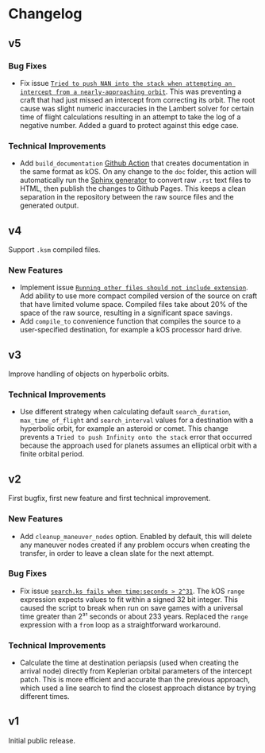 # Changelog

## v5

### Bug Fixes
* Fix issue [`Tried to push NAN into the stack when attempting an intercept from a nearly-approaching orbit`](https://github.com/maneatingape/rsvp/issues/6). This was preventing a craft that had just missed an intercept from correcting its orbit. The root cause was slight numeric inaccuracies in the Lambert solver for certain time of flight calculations resulting in an attempt to take the log of a negative number. Added a guard to protect against this edge case.

### Technical Improvements
* Add `build_documentation` [Github Action](https://github.com/features/actions) that creates documentation in the same format as kOS. On any change to the `doc` folder, this action will automatically run the [Sphinx generator](https://www.sphinx-doc.org/en/master/) to convert raw `.rst` text files to HTML, then publish the changes to Github Pages. This keeps a clean separation in the repository between the raw source files and the generated output.

## v4

Support `.ksm` compiled files.

### New Features
* Implement issue [`Running other files should not include extension`](https://github.com/maneatingape/rsvp/issues/5). Add ability to use more compact compiled version of the source on craft that have limited volume space. Compiled files take about 20% of the space of the raw source, resulting in a significant space savings.
* Add `compile_to` convenience function that compiles the source to a user-specified destination, for example a kOS processor hard drive.

## v3

Improve handling of objects on hyperbolic orbits.

### Technical Improvements
* Use different strategy when calculating default `search_duration`, `max_time_of_flight` and `search_interval` values for a destination with a hyperbolic orbit, for example an asteroid or comet. This change prevents a `Tried to push Infinity onto the stack` error that occurred because the approach used for planets assumes an elliptical orbit with a finite orbital period.

## v2

First bugfix, first new feature and first technical improvement.

### New Features
* Add `cleanup_maneuver_nodes` option. Enabled by default, this will delete any maneuver nodes created if any problem occurs when creating the transfer, in order to leave a clean slate for the next attempt.

### Bug Fixes
* Fix issue [`search.ks fails when time:seconds > 2^31`](https://github.com/maneatingape/rsvp/issues/4). The kOS `range` expression expects values to fit within a signed 32 bit integer. This caused the script to break when run on save games with a universal time greater than 2³¹ seconds or about 233 years. Replaced the `range` expression with a `from` loop as a straightforward workaround.

### Technical Improvements
* Calculate the time at destination periapsis (used when creating the arrival node) directly from Keplerian orbital parameters of the intercept patch. This is more efficient and accurate than the previous approach, which used a line search to find the closest approach distance by trying different times.

## v1

Initial public release.